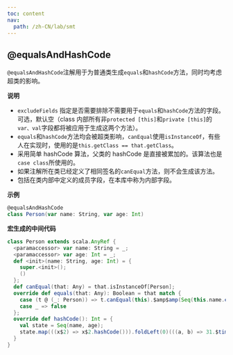 ```yaml
---
toc: content
nav:
  path: /zh-CN/lab/smt
---
```


## @equalsAndHashCode

`@equalsAndHashCode`注解用于为普通类生成`equals`和`hashCode`方法，同时均考虑超类的影响。

**说明**

- `excludeFields` 指定是否需要排除不需要用于`equals`和`hashCode`方法的字段。可选，默认空（class 内部所有非`protected [this]`和`private [this]`的`var、val`字段都将被应用于生成这两个方法）。
- `equals`和`hashCode`方法均会被超类影响，`canEqual`使用`isInstanceOf`，有些人在实现时，使用的是`this.getClass == that.getClass`。
- 采用简单 hashCode 算法，父类的 hashCode 是直接被累加的。该算法也是`case class`所使用的。
- 如果注解所在类已经定义了相同签名的`canEqual`方法，则不会生成该方法。
- 包括在类内部中定义的成员字段，在本库中称为内部字段。

**示例**

```scala
@equalsAndHashCode
class Person(var name: String, var age: Int)
```

**宏生成的中间代码**

```scala
class Person extends scala.AnyRef {
  <paramaccessor> var name: String = _;
  <paramaccessor> var age: Int = _;
  def <init>(name: String, age: Int) = {
    super.<init>();
    ()
  };
  def canEqual(that: Any) = that.isInstanceOf[Person];
  override def equals(that: Any): Boolean = that match {
    case (t @ (_: Person)) => t.canEqual(this).$amp$amp(Seq(this.name.equals(t.name), this.age.equals(t.age)).forall(((f) => f))).$amp$amp(true)
    case _ => false
  };
  override def hashCode(): Int = {
    val state = Seq(name, age);
    state.map(((x$2) => x$2.hashCode())).foldLeft(0)(((a, b) => 31.$times(a).$plus(b)))
  }
}
```
